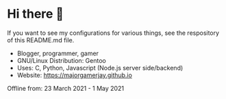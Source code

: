 # Hi there 👋

If you want to see my configurations for various things, see the respository of this README.md file.

- Blogger, programmer, gamer
- GNU/Linux Distribution: Gentoo
- Uses: C, Python, Javascript (Node.js server side/backend)
- Website: https://majorgamerjay.github.io

Offline from: 23 March 2021 - 1 May 2021
